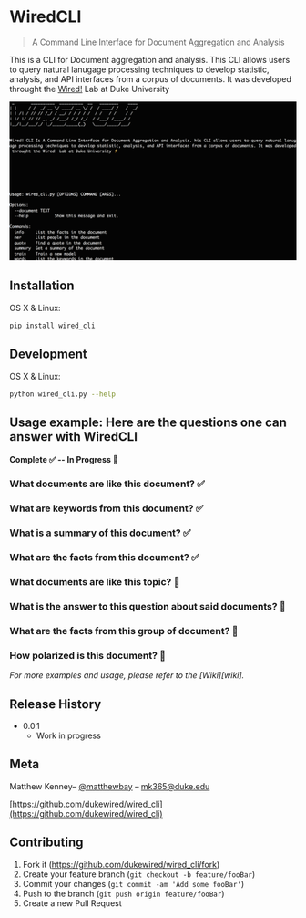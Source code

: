 # WiredCLI
> A Command Line Interface for Document Aggregation and Analysis


This is a CLI for Document aggregation and analysis. This CLI allows users to query natural lanugage processing techniques to develop statistic, analysis, and API interfaces from a corpus of documents. It was developed throught the [Wired!](http://www.dukewired.org/) Lab at Duke University

![](header.png)

## Installation

OS X & Linux:

```sh
pip install wired_cli
```

## Development

OS X & Linux:

```sh
python wired_cli.py --help
```


## Usage example: Here are the questions one can answer with WiredCLI

#### Complete :white_check_mark: -- In Progress :small_red_triangle_down:

### What documents are like this document? :white_check_mark:
### What are keywords from this document? :white_check_mark:
### What is a summary of this document? :white_check_mark:
### What are the facts from this document? :white_check_mark:
### What documents are like this topic? :small_red_triangle_down:
### What is the answer to this question about said documents? :small_red_triangle_down:
### What are the facts from this group of document? :small_red_triangle_down:
### How polarized is this document? :small_red_triangle_down:

_For more examples and usage, please refer to the [Wiki][wiki]._

## Release History

* 0.0.1
    * Work in progress

## Meta

Matthew Kenney– [@matthewbay](https://twitter.com/matthewbay) – mk365@duke.edu

[https://github.com/dukewired/wired_cli](https://github.com/dukewired/wired_cli)

## Contributing

1. Fork it (<https://github.com/dukewired/wired_cli/fork>)
2. Create your feature branch (`git checkout -b feature/fooBar`)
3. Commit your changes (`git commit -am 'Add some fooBar'`)
4. Push to the branch (`git push origin feature/fooBar`)
5. Create a new Pull Request